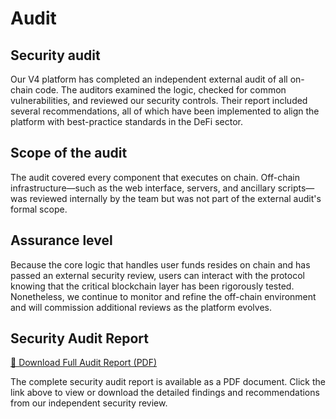 # Audit

## Security audit

Our V4 platform has completed an independent external audit of all on-chain code. The auditors examined the logic, checked for common vulnerabilities, and reviewed our security controls. Their report included several recommendations, all of which have been implemented to align the platform with best-practice standards in the DeFi sector.

## Scope of the audit

The audit covered every component that executes on chain. Off-chain infrastructure—such as the web interface, servers, and ancillary scripts—was reviewed internally by the team but was not part of the external audit's formal scope.

## Assurance level

Because the core logic that handles user funds resides on chain and has passed an external security review, users can interact with the protocol knowing that the critical blockchain layer has been rigorously tested. Nonetheless, we continue to monitor and refine the off-chain environment and will commission additional reviews as the platform evolves.

## Security Audit Report

[📄 Download Full Audit Report (PDF)](../images/audit.pdf)

The complete security audit report is available as a PDF document. Click the link above to view or download the detailed findings and recommendations from our independent security review.
